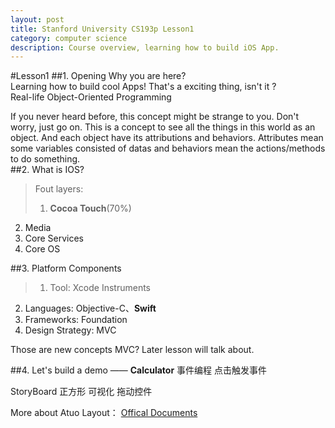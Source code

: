 ```yaml
---
layout: post
title: Stanford University CS193p Lesson1
category: computer science
description: Course overview, learning how to build iOS App.
---
```

#Lesson1
##1. Opening
Why you are here?   
Learning how to build cool Apps! 
That's a exciting thing, isn't it ?   
Real-life Object-Oriented Programming 

If you never heard before, this concept might be strange to you. Don't worry, just go on. This is a concept to see all the things in this world as an object. And each object have its attributions and behaviors. Attributes mean some variables consisted of datas and behaviors mean the actions/methods to do something.     
##2. What is IOS?
> Fout layers:
> 
>1. **Cocoa Touch**(70%)
2. Media
3. Core Services
4. Core OS

##3. Platform Components
>1. Tool: Xcode Instruments
2. Languages: Objective-C、**Swift**
3. Frameworks: Foundation
4. Design Strategy: MVC

Those are new concepts
MVC? Later lesson will talk about.

##4. Let's build a demo —— **Calculator**
事件编程 点击触发事件

StoryBoard 正方形 可视化 拖动控件

More about Atuo Layout：
[Offical Documents](https://developer.apple.com/library/ios/navigation/)

    





